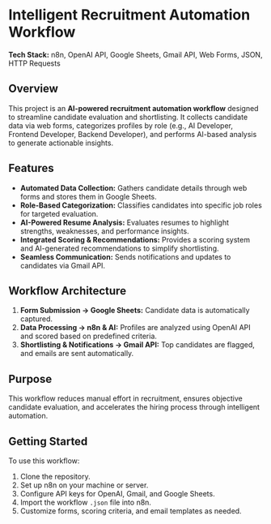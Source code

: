 # Intelligent Recruitment Automation Workflow

**Tech Stack:** n8n, OpenAI API, Google Sheets, Gmail API, Web Forms, JSON, HTTP Requests

## Overview
This project is an **AI-powered recruitment automation workflow** designed to streamline candidate evaluation and shortlisting. It collects candidate data via web forms, categorizes profiles by role (e.g., AI Developer, Frontend Developer, Backend Developer), and performs AI-based analysis to generate actionable insights.

## Features
- **Automated Data Collection:** Gathers candidate details through web forms and stores them in Google Sheets.
- **Role-Based Categorization:** Classifies candidates into specific job roles for targeted evaluation.
- **AI-Powered Resume Analysis:** Evaluates resumes to highlight strengths, weaknesses, and performance insights.
- **Integrated Scoring & Recommendations:** Provides a scoring system and AI-generated recommendations to simplify shortlisting.
- **Seamless Communication:** Sends notifications and updates to candidates via Gmail API.

## Workflow Architecture
1. **Form Submission → Google Sheets:** Candidate data is automatically captured.
2. **Data Processing → n8n & AI:** Profiles are analyzed using OpenAI API and scored based on predefined criteria.
3. **Shortlisting & Notifications → Gmail API:** Top candidates are flagged, and emails are sent automatically.

## Purpose
This workflow reduces manual effort in recruitment, ensures objective candidate evaluation, and accelerates the hiring process through intelligent automation.

## Getting Started
To use this workflow:
1. Clone the repository.
2. Set up n8n on your machine or server.
3. Configure API keys for OpenAI, Gmail, and Google Sheets.
4. Import the workflow `.json` file into n8n.
5. Customize forms, scoring criteria, and email templates as needed.

